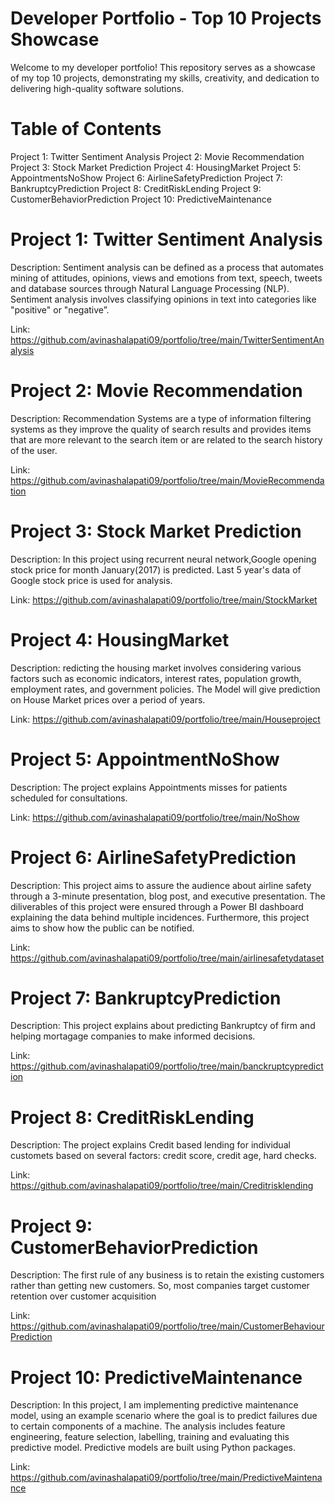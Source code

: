 # Developer Portfolio - Top 10 Projects Showcase
Welcome to my developer portfolio! This repository serves as a showcase of my top 10 projects, demonstrating my skills, creativity, and dedication to delivering high-quality software solutions.

# Table of Contents
Project 1: Twitter Sentiment Analysis
Project 2: Movie Recommendation
Project 3: Stock Market Prediction
Project 4: HousingMarket
Project 5: AppointmentsNoShow
Project 6: AirlineSafetyPrediction
Project 7: BankruptcyPrediction
Project 8: CreditRiskLending
Project 9: CustomerBehaviorPrediction
Project 10: PredictiveMaintenance

# Project 1: Twitter Sentiment Analysis
Description: Sentiment analysis can be defined as a process that automates mining of attitudes, opinions, views and emotions from text, speech, tweets and database sources through Natural Language Processing (NLP). Sentiment analysis involves classifying opinions in text into categories like "positive" or "negative”.

Link: https://github.com/avinashalapati09/portfolio/tree/main/TwitterSentimentAnalysis


# Project 2: Movie Recommendation
Description: Recommendation Systems are a type of information filtering systems as they improve the quality of search results and provides items that are more relevant to the search item or are related to the search history of the user.

Link: https://github.com/avinashalapati09/portfolio/tree/main/MovieRecommendation

# Project 3: Stock Market Prediction
Description: In this project using recurrent neural network,Google opening stock price for month January(2017) is predicted. Last 5 year's data of Google stock price is used for analysis.

Link: https://github.com/avinashalapati09/portfolio/tree/main/StockMarket

# Project 4: HousingMarket
Description: redicting the housing market involves considering various factors such as economic indicators, interest rates, population growth, employment rates, and government policies. The Model will give prediction on House Market prices over a period of years.

Link: https://github.com/avinashalapati09/portfolio/tree/main/Houseproject

# Project 5: AppointmentNoShow
Description: The project explains Appointments misses for patients scheduled for consultations.

Link: https://github.com/avinashalapati09/portfolio/tree/main/NoShow

# Project 6: AirlineSafetyPrediction

Description: This project aims to assure the audience about airline safety through a 3-minute presentation, blog post, and executive presentation. The diliverables of this project were ensured through a Power BI dashboard explaining the data behind multiple incidences. Furthermore, this project aims to show how the public can be notified.

Link: https://github.com/avinashalapati09/portfolio/tree/main/airlinesafetydataset

# Project 7: BankruptcyPrediction
Description: This project explains about predicting Bankruptcy of firm and helping mortagage companies to make informed decisions.

Link: https://github.com/avinashalapati09/portfolio/tree/main/banckruptcyprediction

# Project 8: CreditRiskLending
Description: The project explains Credit based lending for individual customets based on several factors: credit score, credit age, hard checks. 

Link: https://github.com/avinashalapati09/portfolio/tree/main/Creditrisklending

# Project 9: CustomerBehaviorPrediction
Description: The first rule of any business is to retain the existing customers rather than getting new customers. So, most companies target customer retention over customer acquisition

Link: https://github.com/avinashalapati09/portfolio/tree/main/CustomerBehaviourPrediction

# Project 10: PredictiveMaintenance
Description: In this project, I am implementing predictive maintenance model, using an example scenario where the goal is to predict failures due to certain components of a machine. The analysis includes feature engineering, feature selection, labelling, training and evaluating this predictive model. Predictive models are built using Python packages.

Link: https://github.com/avinashalapati09/portfolio/tree/main/PredictiveMaintenance
